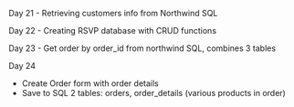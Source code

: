 Day 21 - Retrieving customers info from Northwind SQL

Day 22 - Creating RSVP database with CRUD functions

Day 23 - Get order by order_id from northwind SQL, combines 3 tables

Day 24 
- Create Order form with order details
- Save to SQL 2 tables: orders, order_details (various products in order)